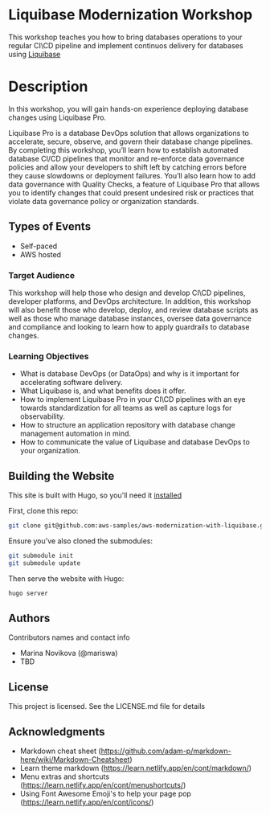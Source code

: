 # Liquibase Modernization Workshop

This workshop teaches you how to bring databases operations to your regular CI\CD pipeline and implement continuos delivery for databases using [Liquibase](https://www.liquibase.com/)

# Description

In this workshop, you will gain hands-on experience deploying database changes using Liquibase Pro. 

Liquibase Pro is a database DevOps solution that allows organizations to accelerate, secure, observe, and govern their database change pipelines. By completing this workshop, you’ll learn how to establish automated database CI/CD pipelines that monitor and re-enforce data governance policies and allow your developers to shift left by catching errors before they cause slowdowns or deployment failures. You’ll also learn how to add data governance with Quality Checks, a feature of Liquibase Pro that allows you to identify changes that could present undesired risk or practices that violate data governance policy or organization standards.

 ## Types of Events
 
 - Self-paced
 - AWS hosted

### Target Audience

This workshop will help those who design and develop CI\CD pipelines, developer platforms, and DevOps architecture. In addition, this workshop will also benefit those who develop, deploy, and review database scripts as well as those who manage database instances, oversee data governance and compliance and looking to learn how to apply guardrails to database changes.

### Learning Objectives

* What is database DevOps (or DataOps) and why is it important for accelerating software delivery.
* What Liquibase is, and what benefits does it offer.
* How to implement Liquibase Pro in your CI\CD pipelines with an eye towards standardization for all teams as well as capture logs for observability.
* How to structure an application repository with database change management automation in mind.
* How to communicate the value of Liquibase and database DevOps to your organization.

## Building the Website

This site is built with Hugo, so you'll need it [installed](https://gohugo.io/getting-started/quick-start/#step-1-install-hugo)

First, clone this repo:

```bash
git clone git@github.com:aws-samples/aws-modernization-with-liquibase.git
```

Ensure you've also cloned the submodules:

```bash
git submodule init
git submodule update
```

Then serve the website with Hugo:

```bash
hugo server
```

## Authors

Contributors names and contact info

* Marina Novikova (@mariswa)
* TBD

## License

This project is licensed. See the LICENSE.md file for details

## Acknowledgments

* Markdown cheat sheet (https://github.com/adam-p/markdown-here/wiki/Markdown-Cheatsheet)
* Learn theme markdown (https://learn.netlify.app/en/cont/markdown/)
* Menu extras and shortcuts (https://learn.netlify.app/en/cont/menushortcuts/) 
* Using Font Awesome Emoji's to help your page pop (https://learn.netlify.app/en/cont/icons/)